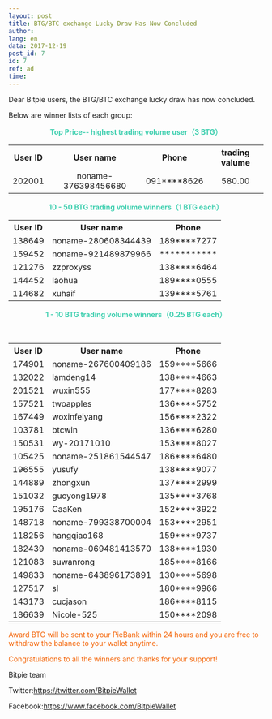 ```yaml
---
layout: post
title: BTG/BTC exchange Lucky Draw Has Now Concluded
author: 
lang: en
data: 2017-12-19
post_id: 7
id: 7
ref: ad
time: 
---
```


Dear Bitpie users, the BTG/BTC exchange lucky draw has now concluded. 


Below are winner lists of each group:


<p style="text-align:center;color:#3ECFAF"><strong>Top Price-- highest trading volume user（3 BTG）</strong></p>

<table class="table" border="0" cellspacing="0" cellpadding="0" style="text-align:center">
<tr><th>User ID</th><th>User name</th><th>Phone</th><th>trading valume</th></tr>
<tr><td>202001 </td><td>noname-376398456680</td> <td>091****8626</td><td>580.00</td></tr> 
</table>


<p style="text-align:center;color:#3ECFAF"><strong>10 - 50 BTG trading volume winners（1 BTG each）</strong></p>

<table class="table" border="0" cellspacing="0" cellpadding="0">
<tr><th>User ID</th><th>User name</th><th>Phone</th></tr>
<tr><td>138649</td><td>noname-280608344439</td> <td>189****7277</td></tr> 
<tr><td>159452</td><td>noname-921489879966</td><td>***********</td></tr>
<tr><td>121276</td><td>zzproxyss</td><td>138****6464</td></tr>
<tr><td>144452</td><td>laohua</td><td>189****0555</td></tr>
<tr><td>114682</td><td>xuhaif</td><td>139****5761</td></tr>
</table>
                              


<p style="text-align:center;color:#3ECFAF"><strong>1 - 10 BTG trading volume winners（0.25 BTG each）</strong></p>
<table class="table" border="0" cellspacing="0" cellpadding="0">

<tr><th>User ID</th><th>User name</th><th>Phone</th></tr>
<tr><td>174901</td><td>noname-267600409186</td><td>159****5666</td></tr>
<tr><td>132022</td><td>lamdeng14</td><td>138****4663</td></tr>
<tr><td>201521</td><td>wuxin555</td><td>177****8283</td></tr> 
<tr><td>157521</td><td>twoapples</td><td>136****5752</td></tr>
<tr><td>167449</td><td>woxinfeiyang</td><td>156****2322</td></tr>
<tr><td>103781</td><td>btcwin</td><td>136****6280</td></tr>
<tr><td>150531</td><td>wy-20171010</td><td>153****8027</td></tr>
<tr><td>105425</td><td>noname-251861544547</td><td>186****6480</td></tr>
<tr><td>196555</td><td>yusufy</td><td>138****9077</td></tr>
<tr><td>144889</td><td>zhongxun</td><td>137****2999</td></tr>
<tr><td>151032</td><td>guoyong1978</td><td>135****3768</td></tr>
<tr><td>195176</td><td>CaaKen</td><td>152****3922</td></tr>
<tr><td>148718</td><td>noname-799338700004</td><td>153****2951</td></tr> 
<tr><td>118256</td><td>hangqiao168</td><td>159****9737</td></tr>
<tr><td>182439</td><td>noname-069481413570</td><td>138****1930</td></tr>
<tr><td>121083</td><td>suwanrong</td><td>185****8166</td></tr>
<tr><td>149833</td><td>noname-643896173891</td><td>130****5698</td></tr>
<tr><td>127517</td><td>sl</td><td>180****9966</td></tr>
<tr><td>143173</td><td>cucjason</td><td>186****8115</td></tr>
<tr><td>186639</td><td>Nicole-525</td><td>150****2098</td></tr>
</table>



<p style="color:#F46100">Award BTG will be sent to your PieBank within 24 hours and you are free to withdraw the balance to your wallet anytime.</p>

<p style="color:#F46100">Congratulations to all the winners and thanks for your support!</p>

Bitpie team

Twitter:<a href="https://twitter.com/BitpieWallet" target="_blank">https://twitter.com/BitpieWallet</a>

Facebook:<a href="https://www.facebook.com/BitpieWallet" target="_blank">https://www.facebook.com/BitpieWallet</a>




